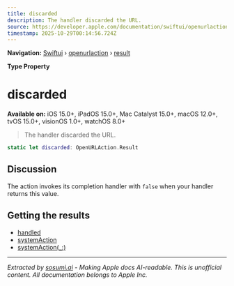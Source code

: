 ```yaml
---
title: discarded
description: The handler discarded the URL.
source: https://developer.apple.com/documentation/swiftui/openurlaction/result/discarded
timestamp: 2025-10-29T00:14:56.724Z
---
```


**Navigation:** [Swiftui](/documentation/swiftui) › [openurlaction](/documentation/swiftui/openurlaction) › [result](/documentation/swiftui/openurlaction/result)

**Type Property**

# discarded

**Available on:** iOS 15.0+, iPadOS 15.0+, Mac Catalyst 15.0+, macOS 12.0+, tvOS 15.0+, visionOS 1.0+, watchOS 8.0+

> The handler discarded the URL.

```swift
static let discarded: OpenURLAction.Result
```

## Discussion

The action invokes its completion handler with `false` when your handler returns this value.

## Getting the results

- [handled](/documentation/swiftui/openurlaction/result/handled)
- [systemAction](/documentation/swiftui/openurlaction/result/systemaction)
- [systemAction(_:)](/documentation/swiftui/openurlaction/result/systemaction(_:))

---

*Extracted by [sosumi.ai](https://sosumi.ai) - Making Apple docs AI-readable.*
*This is unofficial content. All documentation belongs to Apple Inc.*
